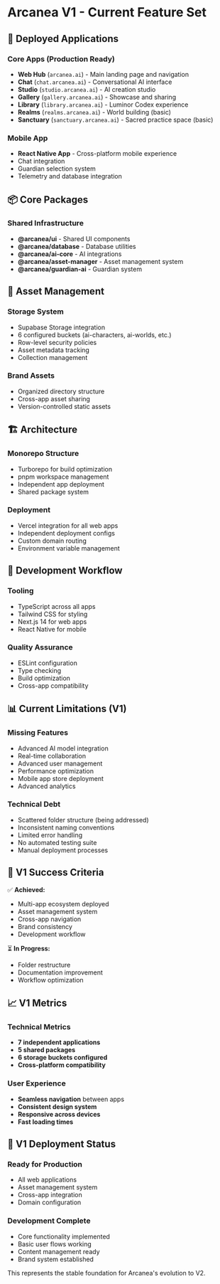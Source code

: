 # Arcanea V1 - Current Feature Set

## 🚀 **Deployed Applications**

### Core Apps (Production Ready)
- **Web Hub** (`arcanea.ai`) - Main landing page and navigation
- **Chat** (`chat.arcanea.ai`) - Conversational AI interface
- **Studio** (`studio.arcanea.ai`) - AI creation studio
- **Gallery** (`gallery.arcanea.ai`) - Showcase and sharing
- **Library** (`library.arcanea.ai`) - Luminor Codex experience
- **Realms** (`realms.arcanea.ai`) - World building (basic)
- **Sanctuary** (`sanctuary.arcanea.ai`) - Sacred practice space (basic)

### Mobile App
- **React Native App** - Cross-platform mobile experience
- Chat integration
- Guardian selection system
- Telemetry and database integration

## 📦 **Core Packages**

### Shared Infrastructure
- **@arcanea/ui** - Shared UI components
- **@arcanea/database** - Database utilities
- **@arcanea/ai-core** - AI integrations
- **@arcanea/asset-manager** - Asset management system
- **@arcanea/guardian-ai** - Guardian system

## 🎨 **Asset Management**

### Storage System
- Supabase Storage integration
- 6 configured buckets (ai-characters, ai-worlds, etc.)
- Row-level security policies
- Asset metadata tracking
- Collection management

### Brand Assets
- Organized directory structure
- Cross-app asset sharing
- Version-controlled static assets

## 🏗️ **Architecture**

### Monorepo Structure
- Turborepo for build optimization
- pnpm workspace management
- Independent app deployment
- Shared package system

### Deployment
- Vercel integration for all web apps
- Independent deployment configs
- Custom domain routing
- Environment variable management

## 🔧 **Development Workflow**

### Tooling
- TypeScript across all apps
- Tailwind CSS for styling
- Next.js 14 for web apps
- React Native for mobile

### Quality Assurance
- ESLint configuration
- Type checking
- Build optimization
- Cross-app compatibility

## 📊 **Current Limitations (V1)**

### Missing Features
- Advanced AI model integration
- Real-time collaboration
- Advanced user management
- Performance optimization
- Mobile app store deployment
- Advanced analytics

### Technical Debt
- Scattered folder structure (being addressed)
- Inconsistent naming conventions
- Limited error handling
- No automated testing suite
- Manual deployment processes

## 🎯 **V1 Success Criteria**

✅ **Achieved:**
- Multi-app ecosystem deployed
- Asset management system
- Cross-app navigation
- Brand consistency
- Development workflow

⏳ **In Progress:**
- Folder restructure
- Documentation improvement
- Workflow optimization

## 📈 **V1 Metrics**

### Technical Metrics
- **7 independent applications**
- **5 shared packages**
- **6 storage buckets configured**
- **Cross-platform compatibility**

### User Experience
- **Seamless navigation** between apps
- **Consistent design system**
- **Responsive across devices**
- **Fast loading times**

## 🚀 **V1 Deployment Status**

### Ready for Production
- All web applications
- Asset management system
- Cross-app integration
- Domain configuration

### Development Complete
- Core functionality implemented
- Basic user flows working
- Content management ready
- Brand system established

This represents the stable foundation for Arcanea's evolution to V2.